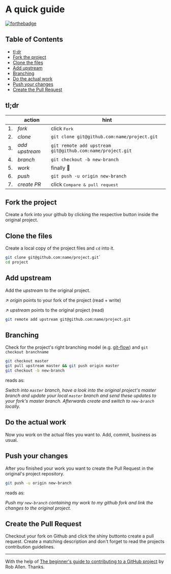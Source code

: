 # A quick guide

[![forthebadge](https://forthebadge.com/images/badges/made-with-crayons.svg)](https://forthebadge.com)

## Table of Contents
* [tl;dr](#tldr)
* [Fork the project](#fork-the-project)
* [Clone the files](#clone-the-files)
* [Add upstream](#add-upstream)
* [Branching](#branching)
* [Do the actual work](#do-the-actual-work)
* [Push your changes](#push-your-changes)
* [Create the Pull Request](#create-the-pull-request)


## tl;dr
|&nbsp;| action         | hint                                                      |
|------|----------------|-----------------------------------------------------------|
| 1.   | _fork_         | click <kbd>Fork</kbd>                                     |
| 2.   | _clone_        | `git clone git@github.com:name/project.git`               |
| 3.   | _add upstream_ | `git remote add upstream git@github.com:name/project.git` |
| 4.   | _branch_       | `git checkout -b new-branch`                              |
| 5.   | _work_         | finally :gem:                                             |
| 6.   | _push_         | `git push -u origin new-branch`                           |
| 7.   | _create PR_    | click <kbd>Compare & pull request</kbd>                   |


## Fork the project

Create a fork into your github by clicking the respective button inside the original project.


## Clone the files

Create a local copy of the project files and `cd` into it.

```bash
git clone git@github.com:name/project.git`
cd project
```


## Add upstream

Add the _upstream_ to the original project.

:arrow_upper_right: _origin_ points to your fork of the project (read + write)

:arrow_upper_right: _upstream_ points to the original project (read)

```bash
git remote add upstream git@github.com:name/project.git
```


## Branching

Check for the project's right branching model (e.g. [git-flow](https://nvie.com/posts/a-successful-git-branching-model/)) and `git checkout branchname` 

```bash
git checkout master
git pull upstream master && git push origin master
git checkout -b new-branch
```
reads as:

_Switch into `master` branch, have a look into the original project's master branch and update your local `master` branch and send these updates to your fork's master branch. Afterwards create and switch to `new-branch` locally._


## Do the actual work

Now you work on the actual files you want to. 
Add, commit, business as usual.


## Push your changes

After you finished your work you want to create the Pull Request in the original's project repository.

```bash
git push -u origin new-branch
```
reads as:

_Push my `new-branch` containing my work to my github fork and link the changes to the original project._


## Create the Pull Request

Checkout your fork on Github and click the shiny buttonto create a pull request.
Create a matching description and don't forget to read the projects contribution guidelines.

---

With the help of [The beginner's guide to contributing to a GitHub project](https://akrabat.com/the-beginners-guide-to-contributing-to-a-github-project/) by Rob Allen. Thanks.
